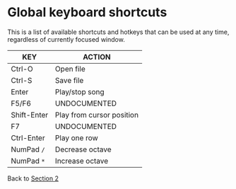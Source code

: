 # Global keyboard shortcuts

This is a list of available shortcuts and hotkeys that can be used at any time, regardless of currently focused window.

KEY        | ACTION
-----------|-----------------------
Ctrl-O     | Open file
Ctrl-S     | Save file
Enter      | Play/stop song
F5/F6      |  UNDOCUMENTED
Shift-Enter| Play from cursor position
F7         |  UNDOCUMENTED
Ctrl-Enter | Play one row
NumPad `/` | Decrease octave
NumPad `*` | Increase octave

Back to [Section 2](https://github.com/tildearrow/furnace/blob/master/papers/doc/2-interface/README.md)
